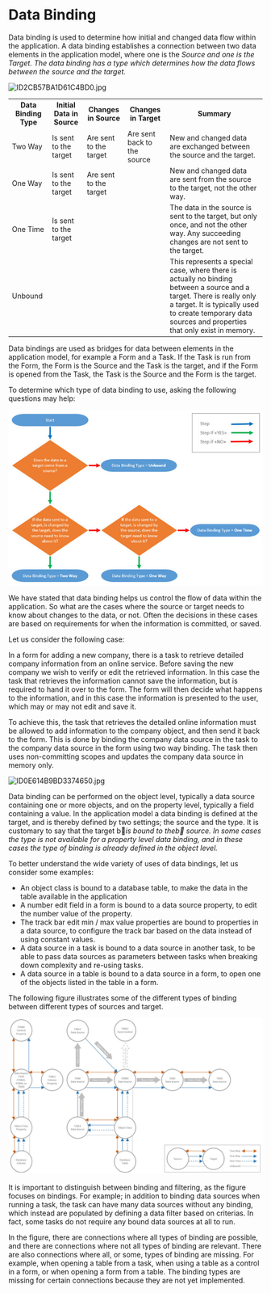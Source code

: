 # Data Binding

Data binding is used to determine how initial and changed data flow within the application. A data binding establishes a connection between two data elements in the application model, where one is the <span style="FONT-STYLE: italic">Source and one is the <span style="FONT-STYLE: italic">Target. The data binding has a type which determines how the data flows between the source and the target.

![ID2CB57BA1D61C4BD0.jpg](media/ID2CB57BA1D61C4BD0.jpg)

<table style="WIDTH: 100%">

<tbody>

<tr>

<th>Data Binding Type</th>

<th>Initial Data in Source</th>

<th>Changes in Source</th>

<th>Changes in Target</th>

<th>Summary</th>

</tr>

<tr>

<td>Two Way</td>

<td>Is sent to the target</td>

<td>Are sent to the target</td>

<td>Are sent back to the source</td>

<td>New and changed data are exchanged between the source and the target.</td>

</tr>

<tr>

<td>One Way</td>

<td>Is sent to the target</td>

<td>Are sent to the target</td>

<td></td>

<td>New and changed data are sent from the source to the target, not the other way.</td>

</tr>

<tr>

<td>One Time</td>

<td>Is sent to the target</td>

<td></td>

<td></td>

<td>The data in the source is sent to the target, but only once, and not the other way. Any succeeding changes are not sent to the target.</td>

</tr>

<tr>

<td>Unbound</td>

<td></td>

<td></td>

<td></td>

<td>This represents a special case, where there is actually no binding between a source and a target. There is really only a target. It is typically used to create temporary data sources and properties that only exist in memory.</td>

</tr>

</tbody>

</table>

Data bindings are used as bridges for data between elements in the application model, for example a Form and a Task. If the Task is run from the Form, the Form is the Source and the Task is the target, and if the Form is opened from the Task, the Task is the Source and the Form is the target.

To determine which type of data binding to use, asking the following questions may help:

![IDACA94D63ED4441C1.jpg](media/IDACA94D63ED4441C1.jpg)

We have stated that data binding helps us control the flow of data within the application. So what are the cases where the source or target needs to know about changes to the data, or not. Often the decisions in these cases are based on requirements for when the information is committed, or saved.

Let us consider the following case:

In a form for adding a new company, there is a task to retrieve detailed company information from an online service. Before saving the new company we wish to verify or edit the retrieved information. In this case the task that retrieves the information cannot save the information, but is required to hand it over to the form. The form will then decide what happens to the information, and in this case the information is presented to the user, which may or may not edit and save it.

To achieve this, the task that retrieves the detailed online information must be allowed to add information to the company object, and then send it back to the form. This is done by binding the company data source in the task to the company data source in the form using two way binding. The task then uses non-committing scopes and updates the company data source in memory only.

![ID0E614B9BD3374650.jpg](media/ID0E614B9BD3374650.jpg)

Data binding can be performed on the object level, typically a data source containing one or more objects, and on the property level, typically a field containing a value. In the application model a data binding is defined at the target, and is thereby defined by two settings; the source and the type. It is customary to say that the target b <span style="FONT-STYLE: italic">is bound to theb  source. In some cases the type is not available for a property level data binding, and in these cases the type of binding is already defined in the object level.

To better understand the wide variety of uses of data bindings, let us consider some examples:

*   An object class is bound to a database table, to make the data in the table available in the application
*   A number edit field in a form is bound to a data source property, to edit the number value of the property.
*   The track bar edit min / max value properties are bound to properties in a data source, to configure the track bar based on the data instead of using constant values.
*   A data source in a task is bound to a data source in another task, to be able to pass data sources as parameters between tasks when breaking down complexity and re-using tasks.
*   A data source in a table is bound to a data source in a form, to open one of the objects listed in the table in a form.

The following figure illustrates some of the different types of binding between different types of sources and target.

![IDFED65B8A5041467B.jpg](media/IDFED65B8A5041467B.jpg)

It is important to distinguish between binding and filtering, as the figure focuses on bindings. For example; in addition to binding data sources when running a task, the task can have many data sources without any binding, which instead are populated by defining a data filter based on criterias. In fact, some tasks do not require any bound data sources at all to run.  

In the figure, there are connections where all types of binding are possible, and there are connections where not all types of binding are relevant. There are also connections where all, or some, types of binding are missing. For example, when opening a table from a task, when using a table as a control in a form, or when opening a form from a table. The binding types are missing for certain connections because they are not yet implemented.